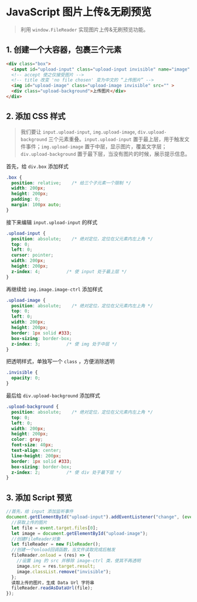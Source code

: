 # JavaScript 图片上传&无刷预览

> 利用 `window.FileReader` 实现图片上传&无刷预览功能。

## 1. 创建一个大容器，包裹三个元素

```html
<div class="box">
  <input id="upload-input" class="upload-input invisible" name="image" type="file" accept="image/* title="上传图片">
  <!-- accept 使之仅接受图片 -->
  <!-- title 改变 'no file chosen' 变为中文的 “上传图片” -->
  <img id="upload-image" class="upload-image invisible" src="" >
  <div class="upload-background">上传图片</div>
</div>
```

## 2. 添加 CSS 样式

>我们要让 `input.upload-input`, `img.upload-image`, `div.upload-background` 三个元素重叠。`input.upload-input` 置于最上层，用于触发文件事件；`img.upload-image` 置于中层，显示图片，覆盖文字层；`div.upload-background` 置于最下层，当没有图片的时候，展示提示信息。

首先，给 `div.box` 添加样式

```css
.box {
  position: relative;    /* 给三个子元素一个限制 */
  width: 200px;
  height: 200px;
  padding: 0;
  margin: 100px auto;
}
```

接下来编辑 `input.upload-input` 的样式

```css
.upload-input {
  position: absolute;    /* 绝对定位，定位在父元素内左上角 */
  top: 0;
  left: 0;
  cursor: pointer;
  width: 200px;
  height: 200px;
  z-index: 4;          /* 使 input 处于最上层 */
}
```

再继续给 `img.image.image-ctrl` 添加样式

```css
.upload-image {
  position: absolute;    /* 绝对定位，定位在父元素内左上角 */
  top: 0;
  left: 0;
  width: 200px;
  height: 200px;
  border: 1px solid #333;
  box-sizing: border-box;
  z-index: 3;          /* 使 img 处于中层 */
}
```

把透明样式，单独写一个 `class` ，方便消除透明

```css
.invisible {
  opacity: 0;
}
```

最后给 `div.upload-background` 添加样式

```css
.upload-background {
  position: absolute;    /* 绝对定位，定位在父元素内左上角 */
  top: 0;
  left: 0;
  width: 200px;
  height: 200px;
  color: gray;
  font-size: 40px;
  text-align: center;
  line-height: 200px;
  border: 1px solid #333;
  box-sizing: border-box;
  z-index: 2;          /* 使 div 处于最下层 */
}
```

## 3. 添加 Script 预览

```JavaScript
//首先，给 input 添加监听事件
document.getElementById("upload-input").addEventListener("change", (event) => {
  //获取上传的图片
  let file = event.target.files[0];
  let image = document.getElementById("upload-image");
  //创建FileReader对象
  let fileReader = new FileReader();
  //创建一个onload回调函数，当文件读取完成后触发
  fileReader.onload = (res) => {
    //设置 img 的 src 并移除 image-ctrl 类，使其不再透明
    image.src = res.target.result;
    image.classList.remove("invisible");
  };
  读取上传的图片，生成 Data Url 字符串
  fileReader.readAsDataUrl(file);
});
```
